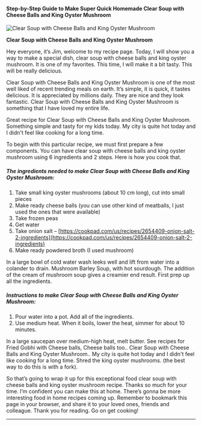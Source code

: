            

#### Step-by-Step Guide to Make Super Quick Homemade Clear Soup with Cheese Balls and King Oyster Mushroom

![Clear Soup with Cheese Balls and King Oyster Mushroom](https://img-global.cpcdn.com/recipes/9768d26074c3de4b/751x532cq70/clear-soup-with-cheese-balls-and-king-oyster-mushroom-recipe-main-photo.jpg)

**Clear Soup with Cheese Balls and King Oyster Mushroom**

Hey everyone, it’s Jim, welcome to my recipe page. Today, I will show you a way to make a special dish, clear soup with cheese balls and king oyster mushroom. It is one of my favorites. This time, I will make it a bit tasty. This will be really delicious.

Clear Soup with Cheese Balls and King Oyster Mushroom is one of the most well liked of recent trending meals on earth. It’s simple, it is quick, it tastes delicious. It is appreciated by millions daily. They are nice and they look fantastic. Clear Soup with Cheese Balls and King Oyster Mushroom is something that I have loved my entire life.

Great recipe for Clear Soup with Cheese Balls and King Oyster Mushroom. Something simple and tasty for my kids today. My city is quite hot today and I didn't feel like cooking for a long time.

To begin with this particular recipe, we must first prepare a few components. You can have clear soup with cheese balls and king oyster mushroom using 6 ingredients and 2 steps. Here is how you cook that.

##### The ingredients needed to make Clear Soup with Cheese Balls and King Oyster Mushroom:

1.  Take small king oyster mushrooms (about 10 cm long), cut into small pieces
2.  Make ready cheese balls (you can use other kind of meatballs, I just used the ones that were available)
3.  Take frozen peas
4.  Get water
5.  Take onion salt – [https://cookpad.com/us/recipes/2654409-onion-salt-2-ingredients](https://cookpad.com/us/recipes/2654409-onion-salt-2-ingredients)
6.  Make ready powdered broth (I used mushroom)

In a large bowl of cold water wash leeks well and lift from water into a colander to drain. Mushroom Barley Soup, with hot sourdough. The addition of the cream of mushroom soup gives a creamier end result. First prep up all the ingredients.

##### Instructions to make Clear Soup with Cheese Balls and King Oyster Mushroom:

1.  Pour water into a pot. Add all of the ingredients.
2.  Use medium heat. When it boils, lower the heat, simmer for about 10 minutes.

In a large saucepan over medium-high heat, melt butter. See recipes for Fried Gobhi with Cheese balls, Cheese balls too.. Clear Soup with Cheese Balls and King Oyster Mushroom.. My city is quite hot today and I didn't feel like cooking for a long time. Shred the king oyster mushrooms. (the best way to do this is with a fork).

So that’s going to wrap it up for this exceptional food clear soup with cheese balls and king oyster mushroom recipe. Thanks so much for your time. I’m confident you can make this at home. There’s gonna be more interesting food in home recipes coming up. Remember to bookmark this page in your browser, and share it to your loved ones, friends and colleague. Thank you for reading. Go on get cooking!

* * *